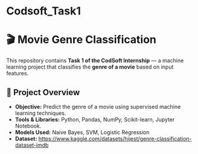 # Codsoft_Task1
# 🎬 Movie Genre Classification

This repository contains **Task 1 of the CodSoft Internship** — a machine learning project that classifies the **genre of a movie** based on input features.

## 📌 Project Overview

- **Objective:** Predict the genre of a movie using supervised machine learning techniques.
- **Tools & Libraries:** Python, Pandas, NumPy, Scikit-learn, Jupyter Notebook.
- **Models Used:** Naive Bayes, SVM, Logistic Regression
- **Dataset:** https://www.kaggle.com/datasets/hijest/genre-classification-dataset-imdb
